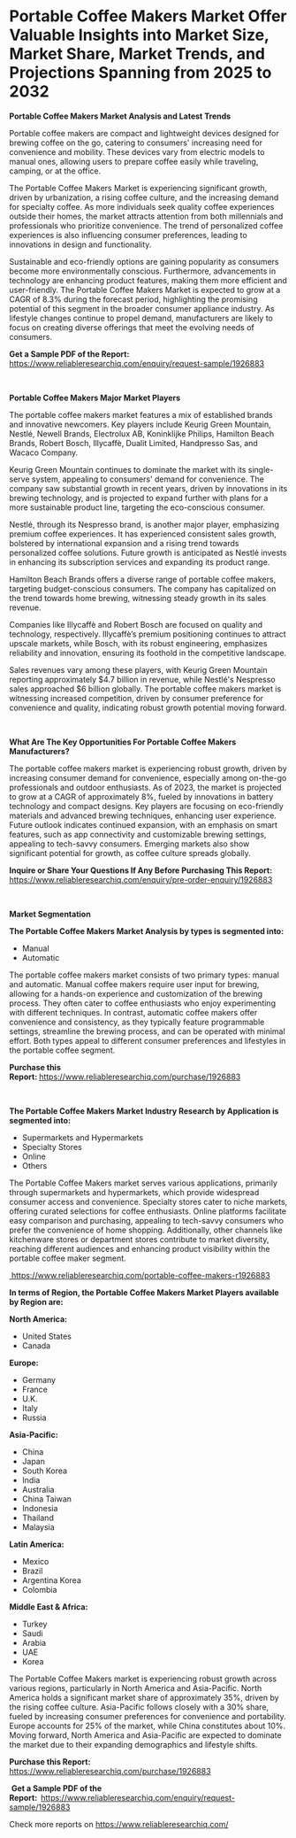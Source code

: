 <p><h1>Portable Coffee Makers Market Offer Valuable Insights into Market Size, Market Share, Market Trends, and Projections Spanning from 2025 to 2032</h1></p><p><strong>Portable Coffee Makers Market Analysis and Latest Trends</strong></p>
<p><p>Portable coffee makers are compact and lightweight devices designed for brewing coffee on the go, catering to consumers' increasing need for convenience and mobility. These devices vary from electric models to manual ones, allowing users to prepare coffee easily while traveling, camping, or at the office.</p><p>The Portable Coffee Makers Market is experiencing significant growth, driven by urbanization, a rising coffee culture, and the increasing demand for specialty coffee. As more individuals seek quality coffee experiences outside their homes, the market attracts attention from both millennials and professionals who prioritize convenience. The trend of personalized coffee experiences is also influencing consumer preferences, leading to innovations in design and functionality.</p><p>Sustainable and eco-friendly options are gaining popularity as consumers become more environmentally conscious. Furthermore, advancements in technology are enhancing product features, making them more efficient and user-friendly. The Portable Coffee Makers Market is expected to grow at a CAGR of 8.3% during the forecast period, highlighting the promising potential of this segment in the broader consumer appliance industry. As lifestyle changes continue to propel demand, manufacturers are likely to focus on creating diverse offerings that meet the evolving needs of consumers.</p></p>
<p><strong>Get a Sample PDF of the Report:&nbsp;</strong> <a href="https://www.reliableresearchiq.com/enquiry/request-sample/1926883?utm_campaign=1834&utm_medium=2&utm_source=Github&utm_content=ia&utm_term=06022025&utm_id=portable-coffee-makers">https://www.reliableresearchiq.com/enquiry/request-sample/1926883</a></p>
<p>&nbsp;</p>
<p><strong>Portable Coffee Makers Major Market Players</strong></p>
<p><p>The portable coffee makers market features a mix of established brands and innovative newcomers. Key players include Keurig Green Mountain, Nestlé, Newell Brands, Electrolux AB, Koninklijke Philips, Hamilton Beach Brands, Robert Bosch, Illycaffè, Dualit Limited, Handpresso Sas, and Wacaco Company. </p><p>Keurig Green Mountain continues to dominate the market with its single-serve system, appealing to consumers' demand for convenience. The company saw substantial growth in recent years, driven by innovations in its brewing technology, and is projected to expand further with plans for a more sustainable product line, targeting the eco-conscious consumer.</p><p>Nestlé, through its Nespresso brand, is another major player, emphasizing premium coffee experiences. It has experienced consistent sales growth, bolstered by international expansion and a rising trend towards personalized coffee solutions. Future growth is anticipated as Nestlé invests in enhancing its subscription services and expanding its product range.</p><p>Hamilton Beach Brands offers a diverse range of portable coffee makers, targeting budget-conscious consumers. The company has capitalized on the trend towards home brewing, witnessing steady growth in its sales revenue.</p><p>Companies like Illycaffè and Robert Bosch are focused on quality and technology, respectively. Illycaffè’s premium positioning continues to attract upscale markets, while Bosch, with its robust engineering, emphasizes reliability and innovation, ensuring its foothold in the competitive landscape.</p><p>Sales revenues vary among these players, with Keurig Green Mountain reporting approximately $4.7 billion in revenue, while Nestlé's Nespresso sales approached $6 billion globally. The portable coffee makers market is witnessing increased competition, driven by consumer preference for convenience and quality, indicating robust growth potential moving forward.</p></p>
<p>&nbsp;</p>
<p><strong>What Are The Key Opportunities For Portable Coffee Makers Manufacturers?</strong></p>
<p><p>The portable coffee makers market is experiencing robust growth, driven by increasing consumer demand for convenience, especially among on-the-go professionals and outdoor enthusiasts. As of 2023, the market is projected to grow at a CAGR of approximately 8%, fueled by innovations in battery technology and compact designs. Key players are focusing on eco-friendly materials and advanced brewing techniques, enhancing user experience. Future outlook indicates continued expansion, with an emphasis on smart features, such as app connectivity and customizable brewing settings, appealing to tech-savvy consumers. Emerging markets also show significant potential for growth, as coffee culture spreads globally.</p></p>
<p><strong>Inquire or Share Your Questions If Any Before Purchasing This Report:</strong> <a href="https://www.reliableresearchiq.com/enquiry/pre-order-enquiry/1926883?utm_campaign=1834&utm_medium=2&utm_source=Github&utm_content=ia&utm_term=06022025&utm_id=portable-coffee-makers">https://www.reliableresearchiq.com/enquiry/pre-order-enquiry/1926883</a></p>
<p>&nbsp;</p>
<p><strong>Market Segmentation</strong></p>
<p><strong>The Portable Coffee Makers Market Analysis by types is segmented into:</strong></p>
<p><ul><li>Manual</li><li>Automatic</li></ul></p>
<p><p>The portable coffee makers market consists of two primary types: manual and automatic. Manual coffee makers require user input for brewing, allowing for a hands-on experience and customization of the brewing process. They often cater to coffee enthusiasts who enjoy experimenting with different techniques. In contrast, automatic coffee makers offer convenience and consistency, as they typically feature programmable settings, streamline the brewing process, and can be operated with minimal effort. Both types appeal to different consumer preferences and lifestyles in the portable coffee segment.</p></p>
<p><strong>Purchase this Report:&nbsp;</strong><a href="https://www.reliableresearchiq.com/purchase/1926883?utm_campaign=1834&utm_medium=2&utm_source=Github&utm_content=ia&utm_term=06022025&utm_id=portable-coffee-makers">https://www.reliableresearchiq.com/purchase/1926883</a></p>
<p>&nbsp;</p>
<p><strong>The Portable Coffee Makers Market Industry Research by Application is segmented into:</strong></p>
<p><ul><li>Supermarkets and Hypermarkets</li><li>Specialty Stores</li><li>Online</li><li>Others</li></ul></p>
<p><p>The Portable Coffee Makers market serves various applications, primarily through supermarkets and hypermarkets, which provide widespread consumer access and convenience. Specialty stores cater to niche markets, offering curated selections for coffee enthusiasts. Online platforms facilitate easy comparison and purchasing, appealing to tech-savvy consumers who prefer the convenience of home shopping. Additionally, other channels like kitchenware stores or department stores contribute to market diversity, reaching different audiences and enhancing product visibility within the portable coffee maker segment.</p></p>
<p><a href="https://www.reliableresearchiq.com/portable-coffee-makers-r1926883?utm_campaign=1834&utm_medium=2&utm_source=Github&utm_content=ia&utm_term=06022025&utm_id=portable-coffee-makers">&nbsp;https://www.reliableresearchiq.com/portable-coffee-makers-r1926883</a></p>
<p><strong>In terms of Region, the Portable Coffee Makers Market Players available by Region are:</strong></p>
<p>
    <p> <strong> North America: </strong>
        <ul>
            <li>United States</li>
            <li>Canada</li>
        </ul>
        </p> 
    <p> <strong> Europe: </strong>
        <ul>
            <li>Germany</li>
            <li>France</li>
            <li>U.K.</li>
            <li>Italy</li>
            <li>Russia</li>
        </ul>
        </p> 
    <p> <strong> Asia-Pacific: </strong>
        <ul>
            <li>China</li>
            <li>Japan</li>
            <li>South Korea</li>
            <li>India</li>
            <li>Australia</li>
            <li>China Taiwan</li>
            <li>Indonesia</li>
            <li>Thailand</li>
            <li>Malaysia</li>
        </ul>
        </p> 
    <p> <strong> Latin America: </strong>
        <ul>
            <li>Mexico</li>
            <li>Brazil</li>
            <li>Argentina Korea</li>
            <li>Colombia</li>
        </ul>
        </p> 
    <p> <strong> Middle East & Africa: </strong>
        <ul>
            <li>Turkey</li>
            <li>Saudi</li>
            <li>Arabia</li>
            <li>UAE</li>
            <li>Korea</li>
        </ul>
    </p>
    </p>
<p><p>The Portable Coffee Makers market is experiencing robust growth across various regions, particularly in North America and Asia-Pacific. North America holds a significant market share of approximately 35%, driven by the rising coffee culture. Asia-Pacific follows closely with a 30% share, fueled by increasing consumer preferences for convenience and portability. Europe accounts for 25% of the market, while China constitutes about 10%. Moving forward, North America and Asia-Pacific are expected to dominate the market due to their expanding demographics and lifestyle shifts.</p></p>
<p><strong>Purchase this Report: </strong><a href="https://www.reliableresearchiq.com/purchase/1926883?utm_campaign=1834&utm_medium=2&utm_source=Github&utm_content=ia&utm_term=06022025&utm_id=portable-coffee-makers">https://www.reliableresearchiq.com/purchase/1926883</a></p>
<p>&nbsp;<strong>Get a Sample PDF of the Report:&nbsp;&nbsp;</strong><a href="https://www.reliableresearchiq.com/enquiry/request-sample/1926883?utm_campaign=1834&utm_medium=2&utm_source=Github&utm_content=ia&utm_term=06022025&utm_id=portable-coffee-makers">https://www.reliableresearchiq.com/enquiry/request-sample/1926883</a></p>
<p><strong></strong></p>
<p>Check more reports on <a href="https://www.reliableresearchiq.com/?utm_campaign=1834&utm_medium=2&utm_source=Github&utm_content=ia&utm_term=06022025&utm_id=portable-coffee-makers">https://www.reliableresearchiq.com/</a></p>